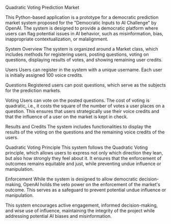 Quadratic Voting Prediction Market

This Python-based application is a prototype for a democratic prediction market system proposed for the "Democratic Inputs to AI Challenge" by OpenAI. The system is designed to provide a democratic platform where users can flag potential issues in AI behavior, such as misinformation, bias, inappropriate contextualization, or malalignment.

System Overview
The system is organized around a Market class, which includes methods for registering users, posting questions, voting on questions, displaying results of votes, and showing remaining user credits.

Users
Users can register in the system with a unique username. Each user is initially assigned 100 voice credits.

Questions
Registered users can post questions, which serve as the subjects for the prediction markets.

Voting
Users can vote on the posted questions. The cost of voting is quadratic, i.e., it costs the square of the number of votes a user places on a question. This ensures that users strategically use their voice credits and that the influence of a user on the market is kept in check.

Results and Credits
The system includes functionalities to display the results of the voting on the questions and the remaining voice credits of the users.

Quadratic Voting Principle
This system follows the Quadratic Voting principle, which allows users to express not only which direction they lean, but also how strongly they feel about it. It ensures that the enforcement of outcomes remains equitable and just, while preventing undue influence or manipulation.

Enforcement
While the system is designed to allow democratic decision-making, OpenAI holds the veto power on the enforcement of the market's outcome. This serves as a safeguard to prevent potential undue influence or manipulation.

This system encourages active engagement, informed decision-making, and wise use of influence, maintaining the integrity of the project while addressing potential AI biases and misinformation.
